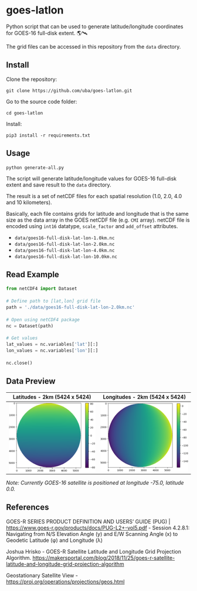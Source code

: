# goes-latlon
Python script that can be used to generate latitude/longitude coordinates for GOES-16 full-disk extent. 🌎🛰️

The grid files can be accessed in this repository from the `data` directory.

## Install
Clone the repository:
```
git clone https://github.com/uba/goes-latlon.git
```
Go to the source code folder:
```
cd goes-latlon
```
Install:
```
pip3 install -r requirements.txt
```

## Usage
```
python generate-all.py
```
The script will generate latitude/longitude values for GOES-16 full-disk extent and save result to the `data` directory.

The result is a set of netCDF files for each spatial resolution (1.0, 2.0, 4.0 and 10 kilometers).

Basically, each file contains grids for latitude and longitude that is the same size as the data array in the GOES netCDF file (e.g. `CMI` array). netCDF file is encoded using `int16` datatype, `scale_factor` and `add_offset` attributes.

* `data/goes16-full-disk-lat-lon-1.0km.nc`
* `data/goes16-full-disk-lat-lon-2.0km.nc`
* `data/goes16-full-disk-lat-lon-4.0km.nc`
* `data/goes16-full-disk-lat-lon-10.0km.nc`

## Read Example
````python
from netCDF4 import Dataset

# Define path to [lat,lon] grid file
path = './data/goes16-full-disk-lat-lon-2.0km.nc'

# Open using netCDF4 package
nc = Dataset(path)

# Get values
lat_values = nc.variables['lat'][:]
lon_values = nc.variables['lon'][:]

nc.close()
````

## Data Preview
Latitudes - 2km (5424 x 5424)| Longitudes - 2km (5424 x 5424)
--- | ---
<img src="preview/latitudes.png" width="300px"/> | <img src="preview/longitudes.png" width="300px"/>

*Note: Currently GOES-16 satellite is positioned at longitude -75.0, latitude 0.0.*

## References
GOES-R SERIES PRODUCT DEFINITION AND USERS’ GUIDE (PUG) | https://www.goes-r.gov/products/docs/PUG-L2+-vol5.pdf - Session 4.2.8.1: Navigating from N/S Elevation Angle (y) and E/W Scanning Angle (x) to Geodetic Latitude (φ) and Longitude (λ)

Joshua Hrisko - GOES-R Satellite Latitude and Longitude Grid Projection Algorithm. https://makersportal.com/blog/2018/11/25/goes-r-satellite-latitude-and-longitude-grid-projection-algorithm

Geostationary Satellite View - https://proj.org/operations/projections/geos.html
